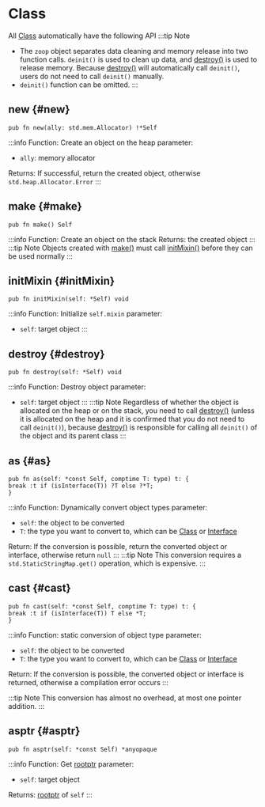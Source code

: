 # Class
All [Class](principle#term) automatically have the following API
:::tip Note
- The `zoop` object separates data cleaning and memory release into two function calls. `deinit()` is used to clean up data, and [destroy()](#destroy) is used to release memory. Because [destroy()](#destroy) will automatically call `deinit()`, users do not need to call `deinit()` manually.
- `deinit()` function can be omitted.
:::

## new {#new}
```zig
pub fn new(ally: std.mem.Allocator) !*Self
```
:::info Function: Create an object on the heap
parameter:
- `ally`: memory allocator

Returns: If successful, return the created object, otherwise `std.heap.Allocator.Error`
:::

## make {#make}
```zig
pub fn make() Self
```
:::info Function: Create an object on the stack
Returns: the created object
:::
:::tip Note
Objects created with [make()](#make) must call [initMixin()](#initMixin) before they can be used normally
:::

## initMixin {#initMixin}
```zig
pub fn initMixin(self: *Self) void
```
:::info Function: Initialize `self.mixin`
parameter:
- `self`: target object
:::

## destroy {#destroy}
```zig
pub fn destroy(self: *Self) void
```
:::info Function: Destroy object
parameter:
- `self`: target object
:::
:::tip Note
Regardless of whether the object is allocated on the heap or on the stack, you need to call [destroy()](#destroy) (unless it is allocated on the heap and it is confirmed that you do not need to call `deinit()`), because [destroy()](#destroy) is responsible for calling all `deinit()` of the object and its parent class
:::

## as {#as}
```zig
pub fn as(self: *const Self, comptime T: type) t: {
break :t if (isInterface(T)) ?T else ?*T;
}
```
:::info Function: Dynamically convert object types
parameter:
- `self`: the object to be converted
- `T`: the type you want to convert to, which can be [Class](principle#term) or [Interface](principle#term)

Return: If the conversion is possible, return the converted object or interface, otherwise return `null`
:::
:::tip Note
This conversion requires a `std.StaticStringMap.get()` operation, which is expensive.
:::

## cast {#cast}
```zig
pub fn cast(self: *const Self, comptime T: type) t: {
break :t if (isInterface(T)) T else *T;
}
```
:::info Function: static conversion of object type
parameter:
- `self`: the object to be converted
- `T`: the type you want to convert to, which can be [Class](principle#term) or [Interface](principle#term)

Return: If the conversion is possible, the converted object or interface is returned, otherwise a compilation error occurs
:::

:::tip Note
This conversion has almost no overhead, at most one pointer addition.
:::

## asptr {#asptr}
```zig
pub fn asptr(self: *const Self) *anyopaque
```
:::info Function: Get [rootptr](principle#term)
parameter:
- `self`: target object

Returns: [rootptr](principle#term) of `self`
:::
